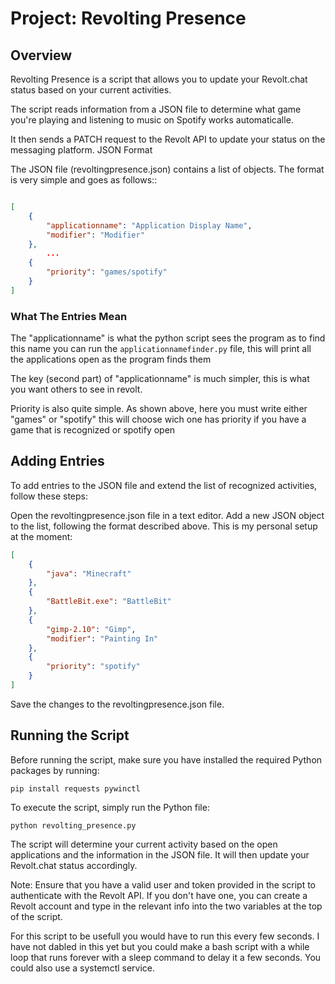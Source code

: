 # Project: Revolting Presence
## Overview

Revolting Presence is a script that allows you to update your Revolt.chat status based on your current activities. 

The script reads information from a JSON file to determine what game you're playing and listening to music on Spotify works automaticalle. 

It then sends a PATCH request to the Revolt API to update your status on the messaging platform.
JSON Format

The JSON file (revoltingpresence.json) contains a list of objects. The format is very simple and goes as follows::


```json

[
    {
        "applicationname": "Application Display Name",
        "modifier": "Modifier"
    },
        ...
    {
        "priority": "games/spotify"
    }
]
```

### What The Entries Mean
The "applicationname" is what the python script sees the program as to find this name you can run the ```applicationnamefinder.py``` file, this will print all the applications open as the program finds them

The key (second part) of "applicationname" is much simpler, this is what you want others to see in revolt.

Priority is also quite simple. As shown above, here you must write either "games" or "spotify" this will choose wich one has priority if you have a game that is recognized or spotify open

## Adding Entries

To add entries to the JSON file and extend the list of recognized activities, follow these steps:

Open the revoltingpresence.json file in a text editor.
Add a new JSON object to the list, following the format described above. This is my personal setup at the moment:

```json
[
    {
        "java": "Minecraft"
    },
    {
        "BattleBit.exe": "BattleBit"
    },
    {
        "gimp-2.10": "Gimp",
        "modifier": "Painting In"
    },
    {
        "priority": "spotify"
    }
]
```

Save the changes to the revoltingpresence.json file.

## Running the Script

Before running the script, make sure you have installed the required Python packages by running:

```pip install requests pywinctl```

To execute the script, simply run the Python file:

```python revolting_presence.py```

The script will determine your current activity based on the open applications and the information in the JSON file. It will then update your Revolt.chat status accordingly.

Note: Ensure that you have a valid user and token provided in the script to authenticate with the Revolt API. If you don't have one, you can create a Revolt account and type in the relevant info into the two variables at the top of the script.

For this script to be usefull you would have to run this every few seconds. I have not dabled in this yet but you could make a bash script with a while loop that runs forever with a sleep command to delay it a few seconds. You could also use a systemctl service.

